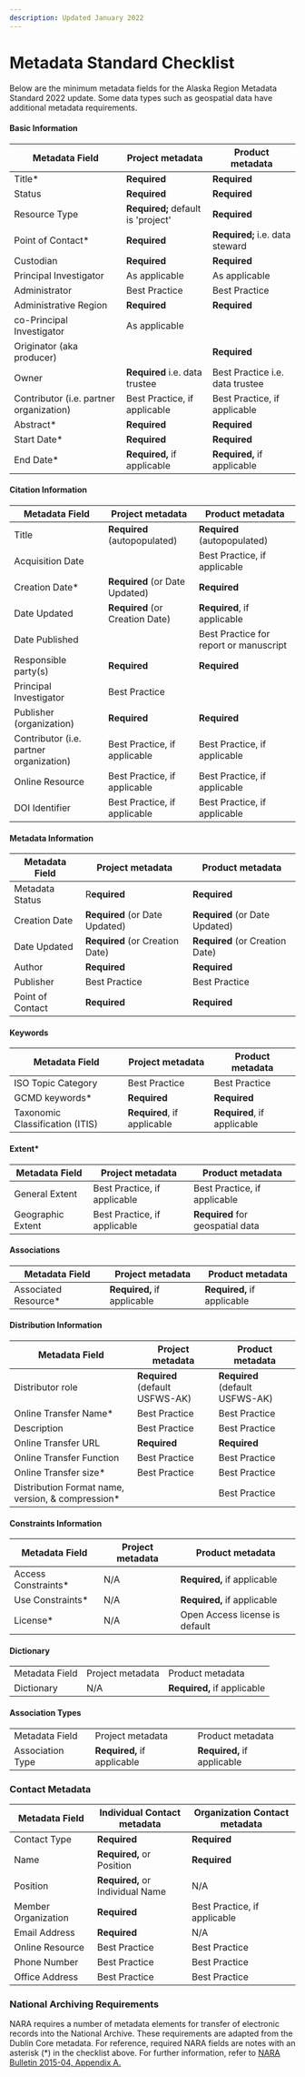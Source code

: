 ```yaml
---
description: Updated January 2022
---
```


# Metadata Standard Checklist

Below are the minimum metadata fields for the Alaska Region Metadata Standard 2022 update.  Some data types such as geospatial data have additional metadata requirements.

#### Basic Information

| Metadata Field                          | Project metadata                   |  Product metadata               |
| --------------------------------------- | ---------------------------------- | ------------------------------- |
| Title\*                                 | **Required**                       | **Required**                    |
| Status                                  | **Required**                       | **Required**                    |
| Resource Type                           | **Required;** default is 'project' | **Required**                    |
| Point of Contact\*                      | **Required**                       | **Required;** i.e. data steward |
| Custodian                               | **Required**                       | **Required**                    |
| Principal Investigator                  | As applicable                      | As applicable                   |
| Administrator                           | Best Practice                      | Best Practice                   |
| Administrative Region                   | **Required**                       | **Required**                    |
| co-Principal Investigator               | As applicable                      |                                 |
| Originator (aka producer)               |                                    | **Required**                    |
| Owner                                   | **Required** i.e. data trustee     | Best Practice i.e. data trustee |
| Contributor (i.e. partner organization) | Best Practice, if applicable       | Best Practice, if applicable    |
| Abstract\*                              | **Required**                       | **Required**                    |
| Start Date\*                            | **Required**                       | **Required**                    |
| End Date\*                              | **Required,** if applicable        | **Required,** if applicable     |

#### Citation Information

| Metadata Field                          | Project metadata                |  Product metadata                      |
| --------------------------------------- | ------------------------------- | -------------------------------------- |
| Title                                   | **Required** (autopopulated)    | **Required** (autopopulated)           |
| Acquisition Date                        |                                 | Best Practice, if applicable           |
| Creation Date\*                         | **Required** (or Date Updated)  | **Required**                           |
| Date Updated                            | **Required** (or Creation Date) | **Required**, if applicable            |
| Date Published                          |                                 | Best Practice for report or manuscript |
| Responsible party(s)                    | **Required**                    | **Required**                           |
| Principal Investigator                  | Best Practice                   |                                        |
| Publisher (organization)                | **Required**                    | **Required**                           |
| Contributor (i.e. partner organization) | Best Practice, if applicable    | Best Practice, if applicable           |
| Online Resource                         | Best Practice, if applicable    | Best Practice, if applicable           |
| DOI Identifier                          | Best Practice, if applicable    | Best Practice, if applicable           |

#### Metadata Information

| Metadata Field   | Project metadata                |  Product metadata               |
| ---------------- | ------------------------------- | ------------------------------- |
| Metadata Status  | R**equired**                    | **Required**                    |
| Creation Date    | **Required** (or Date Updated)  | **Required** (or Date Updated)  |
| Date Updated     | **Required** (or Creation Date) | **Required** (or Creation Date) |
| Author           | **Required**                    | **Required**                    |
| Publisher        | Best Practice                   | Best Practice                   |
| Point of Contact | **Required**                    | **Required**                    |

#### Keywords

| Metadata Field                  | Project metadata            |  Product metadata           |
| ------------------------------- | --------------------------- | --------------------------- |
| ISO Topic Category              | Best Practice               | Best Practice               |
| GCMD keywords\*                 | **Required**                | **Required**                |
| Taxonomic Classification (ITIS) | **Required**, if applicable | **Required**, if applicable |

#### Extent\*

| Metadata Field    | Project metadata             |  Product metadata                |
| ----------------- | ---------------------------- | -------------------------------- |
| General Extent    | Best Practice, if applicable | Best Practice, if applicable     |
| Geographic Extent | Best Practice, if applicable | **Required** for geospatial data |

#### Associations&#x20;

| Metadata Field        | Project metadata            |  Product metadata           |
| --------------------- | --------------------------- | --------------------------- |
| Associated Resource\* | **Required,** if applicable | **Required,** if applicable |

#### Distribution Information

| Metadata Field                                     | Project metadata                |  Product metadata               |
| -------------------------------------------------- | ------------------------------- | ------------------------------- |
| Distributor role                                   | **Required** (default USFWS-AK) | **Required** (default USFWS-AK) |
| Online Transfer Name\*                             | Best Practice                   | Best Practice                   |
| Description                                        | Best Practice                   | Best Practice                   |
| Online Transfer URL                                | **Required**                    | **Required**                    |
| Online Transfer Function                           | Best Practice                   | Best Practice                   |
| Online Transfer size\*                             | Best Practice                   | Best Practice                   |
| Distribution Format name, version, & compression\* |                                 | Best Practice                   |

#### Constraints Information

| Metadata Field       | Project metadata |  Product metadata              |
| -------------------- | ---------------- | ------------------------------ |
| Access Constraints\* | N/A              | **Required,** if applicable    |
| Use Constraints\*    | N/A              | **Required,** if applicable    |
| License\*            | N/A              | Open Access license is default |

#### Dictionary

|                |                  |                             |
| -------------- | ---------------- | --------------------------- |
| Metadata Field | Project metadata | Product metadata            |
| Dictionary     | N/A              | **Required,** if applicable |

#### Association Types

|                  |                             |                             |
| ---------------- | --------------------------- | --------------------------- |
| Metadata Field   | Project metadata            | Product metadata            |
| Association Type | **Required,** if applicable | **Required,** if applicable |

### Contact Metadata

| Metadata Field      | Individual Contact metadata      |  Organization Contact metadata |
| ------------------- | -------------------------------- | ------------------------------ |
| Contact Type        | **Required**                     | **Required**                   |
| Name                | **Required,** or Position        | **Required**                   |
| Position            | **Required,** or Individual Name | N/A                            |
| Member Organization | **Required**                     | Best Practice, if applicable   |
| Email Address       | **Required**                     | N/A                            |
| Online Resource     | Best Practice                    | Best Practice                  |
| Phone Number        | Best Practice                    | Best Practice                  |
| Office Address      | Best Practice                    | Best Practice                  |

### National Archiving Requirements

NARA requires a number of metadata elements for transfer of electronic records into the National Archive. These requirements are adapted from the Dublin Core metadata.  For reference, required NARA fields are notes with an asterisk (\*) in the checklist above.  For further information, refer to [NARA Bulletin 2015-04, Appendix A.](https://www.archives.gov/records-mgmt/bulletins/2015/2015-04-appendix-a.html)&#x20;
